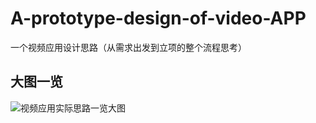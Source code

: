 # A-prototype-design-of-video-APP
一个视频应用设计思路（从需求出发到立项的整个流程思考）

## 大图一览
![视频应用实际思路一览大图](https://github.com/Tomnpson/A-prototype-design-of-video-APP/raw/master/Screenshots/1.bmp)
